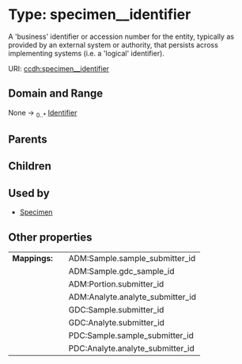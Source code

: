 
# Type: specimen__identifier


A 'business' identifier  or accession number for the entity, typically as provided by an external system or authority, that persists across implementing systems  (i.e. a  'logical' identifier).

URI: [ccdh:specimen__identifier](https://example.org/ccdh/specimen__identifier)


## Domain and Range

None ->  <sub>0..*</sub> [Identifier](Identifier.md)

## Parents


## Children


## Used by

 * [Specimen](Specimen.md)

## Other properties

|  |  |  |
| --- | --- | --- |
| **Mappings:** | | ADM:Sample.sample_submitter_id |
|  | | ADM:Sample.gdc_sample_id |
|  | | ADM:Portion.submitter_id |
|  | | ADM:Analyte.analyte_submitter_id |
|  | | GDC:Sample.submitter_id |
|  | | GDC:Analyte.submitter_id |
|  | | PDC:Sample.sample_submitter_id |
|  | | PDC:Analyte.analyte_submitter_id |

